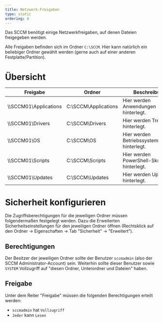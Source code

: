 ```yaml
---
title: Netzwerk-Freigaben
type: static
ordering: 6
---
```


Das SCCM benötigt einige Netzwerkfreigaben, auf denen Dateien freigegeben werden.

<!--more-->

Alle Freigaben befinden sich im Ordner `C:\SCCM`. Hier kann natürlich ein beliebiger Ordner gewählt werden (gerne auch auf einer anderen Festplatte/Partition). 

# Übersicht

| Freigabe | Ordner | Beschreibung |
|---|---|---|
| \\\\SCCM01\Applications | C:\SCCM\Applications | Hier werden Anwendungen hinterlegt. |
| \\\\SCCM01\Drivers | C:\SCCM\Drivers | Hier werden Treiber hinterlegt. |
| \\\\SCCM01\OS | C:\SCCM\OS | Hier werden Betriebssystemabbilder hinterlegt. |
| \\\\SCCM01\Scripts | C:\SCCM\Scripts | Hier werden PowerShell-Skripte hinterlegt. | 
| \\\\SCCM01\Updates | C:\SCCM\Updates | Hier werden Updates hinterlegt. |

# Sicherheit konfigurieren

Die Zugriffsberechtigungen für die jeweiligen Ordner müssen folgendermaßen festgelegt werden. Dazu die Erweiterten Sicherheitseinstellungen für den jeweiligen Ordner öffnen (Rechtsklick auf den Ordner → Eigenschaften → Tab "Sicherheit" → "Erweitert").

## Berechtigungen

Der Besitzer der jeweiligen Ordner sollte der Benutzer `sccmadmin` (also der SCCM Administrator-Account) sein. Weiterhin sollte dieser Benutzer sowie `SYSTEM` Vollzugriff auf "diesen Ordner, Unterordner und Dateien" haben.

## Freigabe

Unter dem Reiter "Freigabe" müssen die folgenden Berechtigungen erteilt werden:

* `sccmadmin` hat `Vollzugriff`
* `Jeder` kann `Lesen`


